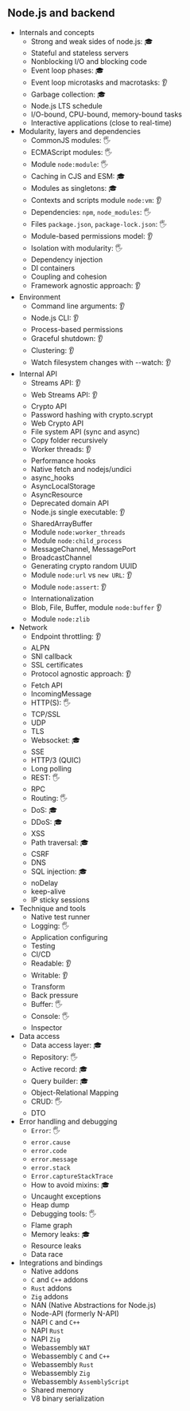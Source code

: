 ## Node.js and backend

- Internals and concepts
  - Strong and weak sides of node.js: 🎓
  - Stateful and stateless servers
  - Nonblocking I/O and blocking code
  - Event loop phases: 🎓
  - Event loop microtasks and macrotasks: 👂
  - Garbage collection: 🎓
  - Node.js LTS schedule
  - I/O-bound, CPU-bound, memory-bound tasks
  - Interactive applications (close to real-time)
- Modularity, layers and dependencies
  - CommonJS modules: 🖐️
  - ECMAScript modules: 🖐️
  - Module `node:module`: 🖐️
  - Caching in CJS and ESM: 🎓
  - Modules as singletons: 🎓
  - Contexts and scripts module `node:vm`: 👂
  - Dependencies: `npm`, `node_modules`: 🖐️
  - Files `package.json`, `package-lock.json`: 🖐️
  - Module-based permissions model: 👂
  - Isolation with modularity: 🖐️
  - Dependency injection
  - DI containers
  - Coupling and cohesion
  - Framework agnostic approach: 👂
- Environment
  - Command line arguments: 👂
  - Node.js CLI: 👂
  - Process-based permissions
  - Graceful shutdown: 👂
  - Clustering: 👂
  - Watch filesystem changes with --watch: 👂
- Internal API
  - Streams API: 👂
  - Web Streams API: 👂
  - Crypto API
  - Password hashing with crypto.scrypt
  - Web Crypto API
  - File system API (sync and async)
  - Copy folder recursively
  - Worker threads: 👂
  - Performance hooks
  - Native fetch and nodejs/undici
  - async_hooks
  - AsyncLocalStorage
  - AsyncResource
  - Deprecated domain API
  - Node.js single executable: 👂
  - SharedArrayBuffer
  - Module `node:worker_threads`
  - Module `node:child_process`
  - MessageChannel, MessagePort
  - BroadcastChannel
  - Generating crypto random UUID
  - Module `node:url` vs `new URL`: 👂
  - Module `node:assert`: 👂
  - Internationalization
  - Blob, File, Buffer, module `node:buffer` 👂
  - Module `node:zlib`
- Network
  - Endpoint throttling: 👂
  - ALPN
  - SNI callback
  - SSL certificates
  - Protocol agnostic approach: 👂
  - Fetch API
  - IncomingMessage
  - HTTP(S): 🖐️
  - TCP/SSL
  - UDP
  - TLS
  - Websocket: 🎓
  - SSE
  - HTTP/3 (QUIC)
  - Long polling
  - REST: 🖐️
  - RPC
  - Routing: 🖐️
  - DoS: 🎓
  - DDoS: 🎓
  - XSS
  - Path traversal: 🎓
  - CSRF
  - DNS
  - SQL injection: 🎓
  - noDelay
  - keep-alive
  - IP sticky sessions
- Technique and tools
  - Native test runner
  - Logging: 🖐️
  - Application configuring
  - Testing
  - CI/CD
  - Readable: 👂
  - Writable: 👂
  - Transform
  - Back pressure
  - Buffer: 🖐️
  - Console: 🖐️
  - Inspector
- Data access
  - Data access layer: 🎓
  - Repository: 🖐️
  - Active record: 🎓
  - Query builder: 🎓
  - Object-Relational Mapping
  - CRUD: 🖐️
  - DTO
- Error handling and debugging
  - `Error`: 🖐️
  - `error.cause`
  - `error.code`
  - `error.message`
  - `error.stack`
  - `Error.captureStackTrace`
  - How to avoid mixins: 🎓
  - Uncaught exceptions
  - Heap dump
  - Debugging tools: 🖐️
  - Flame graph
  - Memory leaks: 🎓
  - Resource leaks
  - Data race
- Integrations and bindings
  - Native addons
  - `C` and `C++` addons
  - `Rust` addons
  - `Zig` addons
  - NAN (Native Abstractions for Node.js)
  - Node-API (formerly N-API)
  - NAPI `C` and `C++`
  - NAPI `Rust`
  - NAPI `Zig`
  - Webassembly `WAT`
  - Webassembly `C` and `C++`
  - Webassembly `Rust`
  - Webassembly `Zig`
  - Webassembly `AssemblyScript`
  - Shared memory
  - V8 binary serialization
